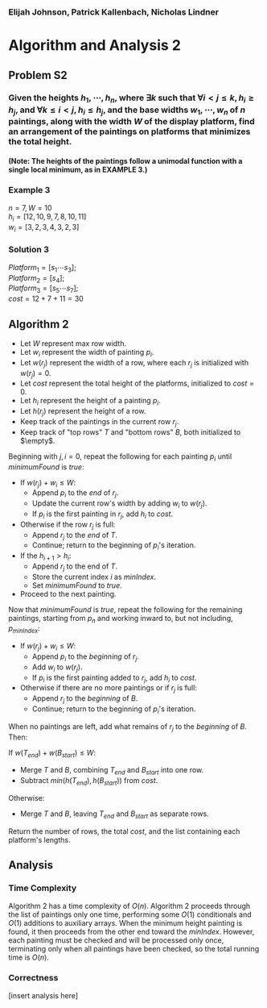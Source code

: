 ### Elijah Johnson, Patrick Kallenbach, Nicholas Lindner
# Algorithm and Analysis 2

## Problem S2
### Given the heights $h_1, \cdots, h_n$, where $\exists k$ such that $\forall i < j \leq k, h_i \geq h_j$, and $\forall k \leq i < j, h_i \leq h_j$, and the base widths $w_1, \cdots, w_n$ of $n$ paintings, along with the width $W$ of the display platform, find an arrangement of the paintings on platforms that minimizes the total height.
#### (Note: The heights of the paintings follow a unimodal function with a single local minimum, as in EXAMPLE 3.) 

### Example 3
$n = 7, W = 10$\
$h_i = [12, 10, 9, 7, 8, 10, 11]$\
$w_i = [3, 2, 3, 4, 3, 2, 3]$

### Solution 3
$Platform_1 = [s_1 \cdots s_3];$\
$Platform_2 = [s_4];$\
$Platform_3 = [s_5 \cdots s_7];$\
$cost = 12 + 7 + 11 = 30$

## Algorithm 2
- Let $W$ represent max row width. 
- Let $w_i$ represent the width of painting $p_i$.
- Let $w(r_j)$ represent the width of a row, where each $r_j$ is initialized with $w(r_j) = 0$. 
- Let $cost$ represent the total height of the platforms, initialized to $cost = 0$.
- Let $h_i$ represent the height of a painting $p_i$.
- Let $h(r_j)$ represent the height of a row.
- Keep track of the paintings in the current row $r_j$.
- Keep track of "top rows" $T$ and "bottom rows" $B$, both initialized to $\empty$.

Beginning with $j, i = 0$, repeat the following for each painting $p_i$ until $minimumFound$ is $true$: 
- If $w(r_j) + w_i \leq W$:
    - Append $p_i$ to the *end* of $r_j$.
    - Update the current row's width by adding $w_i$ to $w(r_j)$.
    - If $p_i$ is the first painting in $r_j$, add $h_i$ to $cost$.
- Otherwise if the row $r_j$ is full:
    - Append $r_j$ to the *end* of $T$.
    - Continue; return to the beginning of $p_i$'s iteration. 
- If the $h_{i+1} > h_i$:
    - Append $r_j$ to the end of $T$.
    - Store the current index $i$ as $minIndex$.
    - Set $minimumFound$ to $true$.
- Proceed to the next painting. 

Now that $minimumFound$ is $true$, repeat the following for the remaining paintings, starting from $p_n$ and working inward to, but not including, $p_{minIndex}$: 
- If $w(r_j) + w_i \leq W$:
    - Append $p_i$ to the *beginning* of $r_j$.
    - Add $w_i$ to $w(r_j)$.
    - If $p_i$ is the first painting added to $r_j$, add $h_i$ to $cost$.
- Otherwise if there are no more paintings or if $r_j$ is full:
    - Append $r_j$ to the *beginning* of $B$.
    - Continue; return to the beginning of $p_i$'s iteration. 

When no paintings are left, add what remains of $r_j$ to the *beginning* of $B$. Then:

If $w(T_{end}) + w(B_{start}) \leq W$:
- Merge $T$ and $B$, combining $T_{end}$ and $B_{start}$ into one row. 
- Subtract $min(h(T_{end}), h(B_{start}))$ from $cost$.

Otherwise:
- Merge $T$ and $B$, leaving $T_{end}$ and $B_{start}$ as separate rows.

Return the number of rows, the total $cost$, and the list containing each platform's lengths. 

## Analysis
### Time Complexity
Algorithm 2 has a time complexity of $O(n)$. Algorithm 2 proceeds through the list of paintings only one time, performing some $O(1)$ conditionals and $O(1)$ additions to auxiliary arrays. When the minimum height painting is found, it then proceeds from the other end toward the $minIndex$. However, each painting must be checked and will be processed only once, terminating only when all paintings have been checked, so the total running time is $O(n)$.

### Correctness
[insert analysis here]
